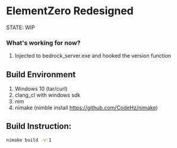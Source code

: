 # ElementZero Redesigned

STATE: WIP

### What's working for now?

1. Injected to bedrock_server.exe and hooked the version function

## Build Environment

1. Windows 10 (tar/curl)
2. clang_cl with windows sdk
3. nim
4. nimake (nimble install https://github.com/CodeHz/nimake)

## Build Instruction:

```cmd
nimake build -v:1
```

